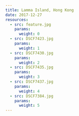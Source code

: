 ```yaml
---
title: Lamma Island, Hong Kong
date: 2017-12-27
resources:
  - src: feature.jpg
    params:
      weight: 0
  - src: DSCF7423.jpg
    params:
      weight: 1
  - src: DSCF7430.jpg
    params:
      weight: 2
  - src: DSCF7435.jpg
    params:
      weight: 3
  - src: DSCF7437.jpg
    params:
      weight: 4
  - src: DSCF7384.jpg
    params:
      weight: 5
---
```

